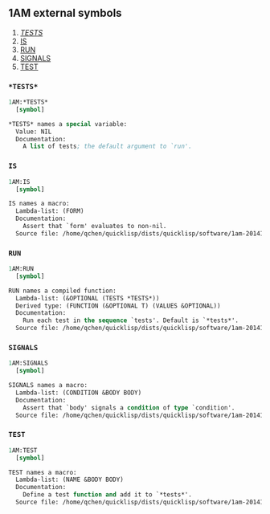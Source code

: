 ## 1AM external symbols


1. [*TESTS*](#*tests*)
2. [IS](#is)
3. [RUN](#run)
4. [SIGNALS](#signals)
5. [TEST](#test)


###  `*TESTS*`

```lisp
1AM:*TESTS*
  [symbol]

*TESTS* names a special variable:
  Value: NIL
  Documentation:
    A list of tests; the default argument to `run'.
```
###  `IS`

```lisp
1AM:IS
  [symbol]

IS names a macro:
  Lambda-list: (FORM)
  Documentation:
    Assert that `form' evaluates to non-nil.
  Source file: /home/qchen/quicklisp/dists/quicklisp/software/1am-20141106-git/1am.lisp
```
###  `RUN`

```lisp
1AM:RUN
  [symbol]

RUN names a compiled function:
  Lambda-list: (&OPTIONAL (TESTS *TESTS*))
  Derived type: (FUNCTION (&OPTIONAL T) (VALUES &OPTIONAL))
  Documentation:
    Run each test in the sequence `tests'. Default is `*tests*'.
  Source file: /home/qchen/quicklisp/dists/quicklisp/software/1am-20141106-git/1am.lisp
```
###  `SIGNALS`

```lisp
1AM:SIGNALS
  [symbol]

SIGNALS names a macro:
  Lambda-list: (CONDITION &BODY BODY)
  Documentation:
    Assert that `body' signals a condition of type `condition'.
  Source file: /home/qchen/quicklisp/dists/quicklisp/software/1am-20141106-git/1am.lisp
```
###  `TEST`

```lisp
1AM:TEST
  [symbol]

TEST names a macro:
  Lambda-list: (NAME &BODY BODY)
  Documentation:
    Define a test function and add it to `*tests*'.
  Source file: /home/qchen/quicklisp/dists/quicklisp/software/1am-20141106-git/1am.lisp
```
